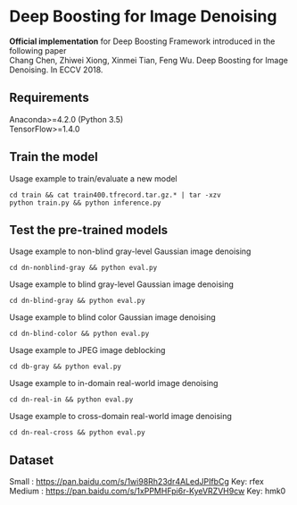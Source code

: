 Deep Boosting for Image Denoising
====
**Official implementation** for Deep Boosting Framework introduced in the following paper <br/>
Chang Chen, Zhiwei Xiong, Xinmei Tian, Feng Wu. Deep Boosting for Image Denoising. In ECCV 2018. <br/>

## Requirements
Anaconda>=4.2.0 (Python 3.5) <br/>
TensorFlow>=1.4.0 <br/>

## Train the model
Usage example to train/evaluate a new model <br/>
```
cd train && cat train400.tfrecord.tar.gz.* | tar -xzv
python train.py && python inference.py
```
## Test the pre-trained models
Usage example to non-blind gray-level Gaussian image denoising <br/>
```
cd dn-nonblind-gray && python eval.py
```
Usage example to blind gray-level Gaussian image denoising <br/>
```
cd dn-blind-gray && python eval.py
```
Usage example to blind color Gaussian image denoising <br/>
```
cd dn-blind-color && python eval.py
```
Usage example to JPEG image deblocking
```
cd db-gray && python eval.py
```
Usage example to in-domain real-world image denoising
```
cd dn-real-in && python eval.py
```
Usage example to cross-domain real-world image denoising
```
cd dn-real-cross && python eval.py
```
## Dataset
Small  : https://pan.baidu.com/s/1wi98Rh23dr4ALedJPIfbCg Key: rfex <br/>
Medium : https://pan.baidu.com/s/1xPPMHFpi6r-KyeVRZVH9cw Key: hmk0
